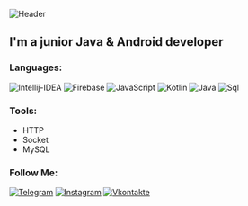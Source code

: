 ![Header](https://media.discordapp.net/attachments/729413556700839957/824338217699639336/background.jpg?width=1440&height=267)

## I'm a junior Java & Android developer

### Languages:
![Intellij-IDEA](https://img.shields.io/badge/-Intellij-IDEA-090909?style=for-the-badge&logo=IntelliJ-IDEA&logoColor=47C5FB)
![Firebase](https://img.shields.io/badge/-Firebase-090909?style=for-the-badge&logo=firebase&logoColor=F8C52C)
![JavaScript](https://img.shields.io/badge/-JavaScript-090909?style=for-the-badge&logo=JavaScript&logoColor=E9D54D)
![Kotlin](https://img.shields.io/badge/-Kotlin-090909?style=for-the-badge&logo=kotlin&logoColor=E5D3FF)
![Java](https://img.shields.io/badge/-Java-090909?style=for-the-badge&logo=java&logoColor=6296CC)
![Sql](https://img.shields.io/badge/-Sql-090909?style=for-the-badge&logo=mysql&logoColor=00648B)

### Tools:
<!-- YOUTUBE:START -->
- HTTP
- Socket
- MySQL
<!-- YOUTUBE:END -->

### Follow Me:
[![Telegram](https://img.shields.io/badge/-Telegram-090909?style=for-the-badge&logo=telegram&logoColor=27A0D9)](https://t.me/zefippp)
[![Instagram](https://img.shields.io/badge/-Instagram-090909?style=for-the-badge&logo=instagram&logoColor=B4068E)](https://www.instagram.com/promise.pending)
[![Vkontakte](https://img.shields.io/badge/-Vkontakte-090909?style=for-the-badge&logo=Vk&logoColor=4F7DB3)](https://vk.com/zefippp)
